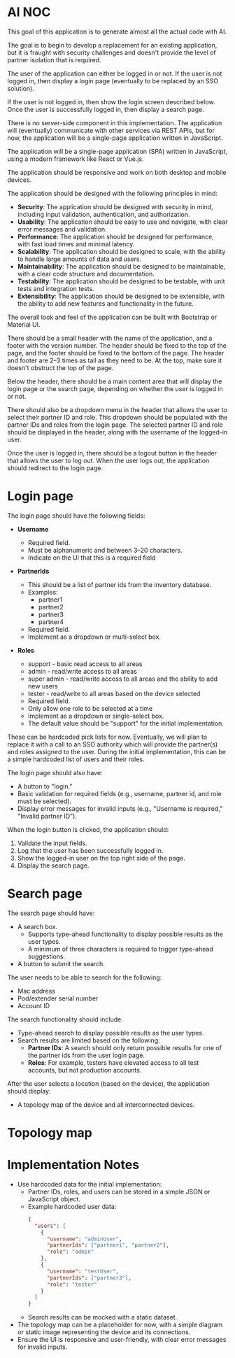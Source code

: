 # AI NOC

This goal of this application is to generate almost all the actual code with AI.

The goal is to begin to develop a replacement for an existing application, 
but it is fraught with security challenges and doesn't provide the level
of partner isolation that is required.

The user of the application can either be logged in or not. If the user is not logged in,
then display a login page (eventually to be replaced by an SSO solution).

If the user is not logged in, then show the login screen described below.
Once the user is successfully logged in, then display a search page.

There is no server-side component in this implementation. The application will (eventually) communicate with
other services via REST APIs, but for now, the application will be a single-page application written in JavaScript.

The application will be a single-page application (SPA) written in JavaScript, using a modern framework like React or Vue.js.

The application should be responsive and work on both desktop and mobile devices.

The application should be designed with the following principles in mind:
- **Security**: The application should be designed with security in mind, including input validation, authentication, and authorization.
- **Usability**: The application should be easy to use and navigate, with clear error messages and validation.
- **Performance**: The application should be designed for performance, with fast load times and minimal latency.
- **Scalability**: The application should be designed to scale, with the ability to handle large amounts of data and users.
- **Maintainability**: The application should be designed to be maintainable, with a clear code structure and documentation.
- **Testability**: The application should be designed to be testable, with unit tests and integration tests.
- **Extensibility**: The application should be designed to be extensible, with the ability to add new features and functionality in the future.

The overall look and feel of the application can be built with Bootstrap or Material UI.  

There should be a small header with the name of the application, and a footer with the version number. The header should be fixed to the top of the page, 
and the footer should be fixed to the bottom of the page.
The header and footer are 2–3 times as tall as they need to be. At the top, make sure it doesn't obstruct the 
top of the page.

Below the header, there should be a main content area that will display the login page or the search page, depending on whether the user is logged in or not.

There should also be a dropdown menu in the header that allows the user to select their partner ID and role. This dropdown should be populated with the partner IDs and roles from the login page. The selected partner ID and role should be displayed in the header, along with the username of the logged-in user.

Once the user is logged in, there should be a logout button in the header that allows the user to log out. When the user logs out, the application should redirect to the login page.

# Login page

The login page should have the following fields:
- **Username**
    - Required field.
    - Must be alphanumeric and between 3–20 characters.
    - Indicate on the UI that this is a required field
    
- **PartnerIds**
    - This should be a list of partner ids from the inventory database. 
    - Examples:
        - partner1
        - partner2
        - partner3
        - partner4
    - Required field.
    - Implement as a dropdown or multi-select box.

- **Roles**
    - support - basic read access to all areas
    - admin - read/write access to all areas
    - super admin - read/write access to all areas and the ability to add new users
    - tester - read/write to all areas based on the device selected
    - Required field.
    - Only allow one role to be selected at a time
    - Implement as a dropdown or single-select box.
    - The default value should be "support" for the initial implementation.

These can be hardcoded pick lists for now. Eventually, we will plan to replace it
with a call to an SSO authority which will provide the partner(s) and roles assigned to the user. 
During the initial implementation, this can be a simple hardcoded list of users and their roles.

The login page should also have:
- A button to "login."
- Basic validation for required fields (e.g., username, partner id, and role must be selected).
- Display error messages for invalid inputs (e.g., "Username is required," "Invalid partner ID").

When the login button is clicked, the application should:
1. Validate the input fields.
2. Log that the user has been successfully logged in.
3. Show the logged-in user on the top right side of the page.
4. Display the search page.


# Search page

The search page should have:
- A search box.
    - Supports type-ahead functionality to display possible results as the user types.
    - A minimum of three characters is required to trigger type-ahead suggestions.
- A button to submit the search.

The user needs to be able to search for the following:
- Mac address
- Pod/extender serial number
- Account ID

The search functionality should include:
- Type-ahead search to display possible results as the user types.
- Search results are limited based on the following:
    - **Partner IDs**: A search should only return possible results for one of the partner ids from the user login page.
    - **Roles**: For example, testers have elevated access to all test accounts, but not production accounts.

After the user selects a location (based on the device), the application should display:
- A topology map of the device and all interconnected devices.

# Topology map


# Implementation Notes

- Use hardcoded data for the initial implementation:
    - Partner IDs, roles, and users can be stored in a simple JSON or JavaScript object.
    - Example hardcoded user data:
      ```json
      {
        "users": [
          {
            "username": "adminUser",
            "partnerIds": ["partner1", "partner2"],
            "role": "admin"
          },
          {
            "username": "testUser",
            "partnerIds": ["partner3"],
            "role": "tester"
          }
        ]
      }
      ```
    - Search results can be mocked with a static dataset.
- The topology map can be a placeholder for now, with a simple diagram or static image representing the device and its connections.
- Ensure the UI is responsive and user-friendly, with clear error messages for invalid inputs.
